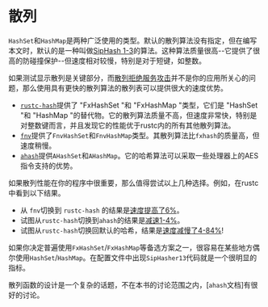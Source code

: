 # 散列

`HashSet`和`HashMap`是两种广泛使用的类型。默认的散列算法没有指定，但在编写本文时，默认的是一种叫做[SipHash 1-3]的算法。这种算法质量很高--它提供了很高的防碰撞保护--但速度相对较慢，特别是对于短键，如整数。

[SipHash 1-3]: https://en.wikipedia.org/wiki/SipHash

如果测试显示散列是关键部分，而[散列拒绝服务攻击]并不是你的应用所关心的问题，那么使用具有更快的散列算法的散列表可以提供很大的速度优势。
- [`rustc-hash`]提供了 "FxHashSet "和 "FxHashMap "类型，它们是 "HashSet "和 "HashMap "的替代物。它的散列算法质量不高，但速度非常快，特别是对整数键而言，并且发现它的性能优于rustc内的所有其他散列算法。
- [`fnv`]提供了`FnvHashSet`和`FnvHashMap`类型。其散列算法比`fxhash`的质量高，但速度稍慢。
- [`ahash`]提供`AHashSet`和`AHashMap`。它的哈希算法可以采取一些处理器上的AES指令支持的优势。

[散列拒绝服务攻击]: https://en.wikipedia.org/wiki/Collision_attack
[`rustc-hash`]: https://crates.io/crates/rustc-hash
[`fnv`]: https://crates.io/crates/fnv
[`ahash`]: https://crates.io/crates/ahash

如果散列性能在你的程序中很重要，那么值得尝试以上几种选择。例如，在rustc中看到以下结果。
- 从 `fnv`切换到 `rustc-hash` 的结果是[速度提高了6%]。
- 试图从`rustc-hash`切换到`ahash`的结果是[减速1-4%]。
- 试图从`rustc-hash`切换回默认的哈希，结果是[速度减慢了4-84%]!

[速度提高了6%]: https://github.com/rust-lang/rust/pull/37229/commits/00e48affde2d349e3b3bfbd3d0f6afb5d76282a7
[减速1-4%]: https://github.com/rust-lang/rust/issues/69153#issuecomment-589504301
[速度减慢了4-84%]: https://github.com/rust-lang/rust/issues/69153#issuecomment-589338446

如果你决定普遍使用`FxHashSet`/`FxHashMap`等备选方案之一，很容易在某些地方偶尔使用`HashSet`/`HashMap`。在配置文件中出现`SipHasher13`代码就是一个很明显的指标。

散列函数的设计是一个复杂的话题，不在本书的讨论范围之内，[`ahash`文档]有很好的讨论。

[`ahash` 文档]: https://github.com/tkaitchuck/aHash/blob/master/compare/readme.md
